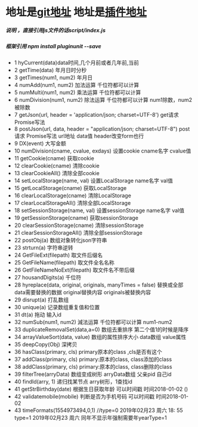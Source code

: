 # 地址是[git地址](https://github.com/443484208/pluginunit) 地址是[插件地址](https://www.npmjs.com/package/pluginunit)  
##### 说明 ，直接引用js文件的话script/index.js     
##### 框架引用 npm install pluginunit --save    
* 1  hyCurrent(data)data时间,几个月前或者几年前,当前  
* 2  getTime(data) 年月日时分秒  
* 3   getTimes(num1, num2) 年月日  
* 4   numAdd(num1, num2) 加法运算 千位符都可以计算  
* 5   numMulti(num1, num2) 乘法运算 千位符都可以计算  
* 6   numDivision(num1, num2) 除法运算 千位符都可以计算  num1除数，num2被除数  
* 7   getJson(url, header = 'application/json; charset=UTF-8') get请求 Promise写法     
* 8   postJson(url, data, header = "application/json; charset=UTF-8")  post请求 Promise写法  url地址 data值 header改变form也行   
* 9   DX(event) 大写金额   
* 10  numDivision(cname, cvalue, exdays) 设置cookie cname名字 cvalue值  
* 11  getCookie(cname) 获取cookie   
* 12  clearCookie(cname) 清除cookie   
* 13  clearCookieAll() 清除全部cookie   
* 14  setLocalStorage(name, val) 设置LocalStorage   name名字 val值   
* 15  getLocalStorage(cname) 获取LocalStorage   
* 16  clearLocalStorage(cname) 清除LocalStorage   
* 17  clearLocalStorageAll() 清除全部LocalStorage   
* 18  setSessionStorage(name, val) 设置sessionStorage  name名字 val值  
* 19  getSessionStorage(cname) 获取sessionStorage   
* 20  clearSessionStorage(cname) 清除sessionStorage   
* 21  clearSessionStorageAll() 清除全部sessionStorage   
* 22  postObj(a) 数组对象转化json字符串   
* 23  strturn(a) 字符串逆转   
* 24  GetFileExt(filepath) 取文件后缀名   
* 25  GetFileName(filepath) 取文件全名名称    
* 26  GetFileNameNoExt(filepath) 取文件名不带后缀    
* 27  housandDigits(a) 千位符   
* 28  hyreplace(data, original, originals, manyTimes = false) 替换或全部   data需要替换的数据 original替换内容 originals被替换内容   
* 29  disrupt(a) 打乱数组    
* 30  unique(a) 记录数组重复值和位置    
* 31  dt(a) 拖动 输入id   
* 32  numSub(num1, num2) 減法运算 千位符都可以计算  num1-num2   
* 33  duplicateRemovalSet(data,a=0) 数组去重排序 第二个值1的时候是降序   
* 34  arrayValueSort(data, value) 数组的属性排序大小  data数组 value属性  
* 35  deepCopy(Obj) 深拷贝   
* 36  hasClass(primary, cls)  primary原本的class ,cls是否有这个   
* 37  addClass(primary, cls)  primary:原本的class, class添加的class   
* 38  addClass(primary, cls)  primary:原本的class, class删除的class   
* 39  filterTree(arryData)  数组变成树形  arryData数组 父亲pid 自己id  
* 40   findId(arry, 1)  递归找某节点  arry树形，1查找id  
* 41  getStrBirthday(date) 根据生日获取年龄 可以时间戳 时间2018-01-02 ()  
* 42 validatemobile(mobile)  判断是否为手机号码 可以时间戳 时间2018-01-02   
* 43 timeFormats(1554973494,0,1) 	//type=0 2019年02月23 周六 18: 55 type=1  2019年02月23 周六 同年不显示年强制需要年yearType=1  
		
	
